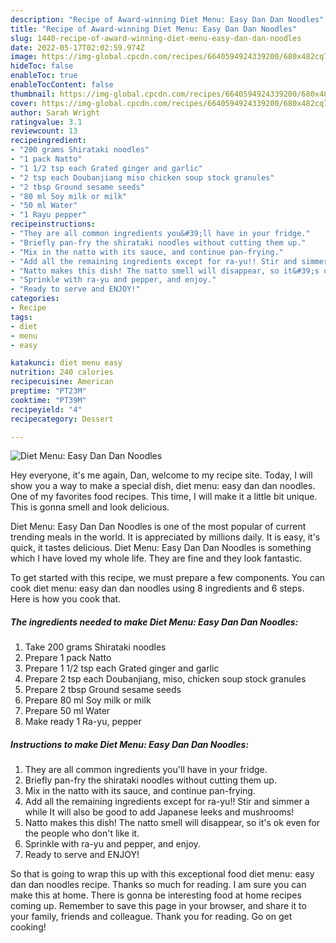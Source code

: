 ```yaml
---
description: "Recipe of Award-winning Diet Menu: Easy Dan Dan Noodles"
title: "Recipe of Award-winning Diet Menu: Easy Dan Dan Noodles"
slug: 1440-recipe-of-award-winning-diet-menu-easy-dan-dan-noodles
date: 2022-05-17T02:02:59.974Z
image: https://img-global.cpcdn.com/recipes/6640594924339200/680x482cq70/diet-menu-easy-dan-dan-noodles-recipe-main-photo.jpg
hideToc: false
enableToc: true
enableTocContent: false
thumbnail: https://img-global.cpcdn.com/recipes/6640594924339200/680x482cq70/diet-menu-easy-dan-dan-noodles-recipe-main-photo.jpg
cover: https://img-global.cpcdn.com/recipes/6640594924339200/680x482cq70/diet-menu-easy-dan-dan-noodles-recipe-main-photo.jpg
author: Sarah Wright
ratingvalue: 3.1
reviewcount: 13
recipeingredient:
- "200 grams Shirataki noodles"
- "1 pack Natto"
- "1 1/2 tsp each Grated ginger and garlic"
- "2 tsp each Doubanjiang miso chicken soup stock granules"
- "2 tbsp Ground sesame seeds"
- "80 ml Soy milk or milk"
- "50 ml Water"
- "1 Rayu pepper"
recipeinstructions:
- "They are all common ingredients you&#39;ll have in your fridge."
- "Briefly pan-fry the shirataki noodles without cutting them up."
- "Mix in the natto with its sauce, and continue pan-frying."
- "Add all the remaining ingredients except for ra-yu!! Stir and simmer a while It will also be good to add Japanese leeks and mushrooms!"
- "Natto makes this dish! The natto smell will disappear, so it&#39;s ok even for the people who don&#39;t like it."
- "Sprinkle with ra-yu and pepper, and enjoy."
- "Ready to serve and ENJOY!"
categories:
- Recipe
tags:
- diet
- menu
- easy

katakunci: diet menu easy 
nutrition: 240 calories
recipecuisine: American
preptime: "PT23M"
cooktime: "PT39M"
recipeyield: "4"
recipecategory: Dessert

---
```



![Diet Menu: Easy Dan Dan Noodles](https://img-global.cpcdn.com/recipes/6640594924339200/680x482cq70/diet-menu-easy-dan-dan-noodles-recipe-main-photo.jpg)

Hey everyone, it's me again, Dan, welcome to my recipe site. Today, I will show you a way to make a special dish, diet menu: easy dan dan noodles. One of my favorites food recipes. This time, I will make it a little bit unique. This is gonna smell and look delicious.



Diet Menu: Easy Dan Dan Noodles is one of the most popular of current trending meals in the world. It is appreciated by millions daily. It is easy, it's quick, it tastes delicious. Diet Menu: Easy Dan Dan Noodles is something which I have loved my whole life. They are fine and they look fantastic.


To get started with this recipe, we must prepare a few components. You can cook diet menu: easy dan dan noodles using 8 ingredients and 6 steps. Here is how you cook that.

<!--inarticleads1-->

##### The ingredients needed to make Diet Menu: Easy Dan Dan Noodles:

1. Take 200 grams Shirataki noodles
1. Prepare 1 pack Natto
1. Prepare 1 1/2 tsp each Grated ginger and garlic
1. Prepare 2 tsp each Doubanjiang, miso, chicken soup stock granules
1. Prepare 2 tbsp Ground sesame seeds
1. Prepare 80 ml Soy milk or milk
1. Prepare 50 ml Water
1. Make ready 1 Ra-yu, pepper




<!--inarticleads2-->

##### Instructions to make Diet Menu: Easy Dan Dan Noodles:

1. They are all common ingredients you&#39;ll have in your fridge.
1. Briefly pan-fry the shirataki noodles without cutting them up.
1. Mix in the natto with its sauce, and continue pan-frying.
1. Add all the remaining ingredients except for ra-yu!! Stir and simmer a while It will also be good to add Japanese leeks and mushrooms!
1. Natto makes this dish! The natto smell will disappear, so it&#39;s ok even for the people who don&#39;t like it.
1. Sprinkle with ra-yu and pepper, and enjoy.
1. Ready to serve and ENJOY!



So that is going to wrap this up with this exceptional food diet menu: easy dan dan noodles recipe. Thanks so much for reading. I am sure you can make this at home. There is gonna be interesting food at home recipes coming up. Remember to save this page in your browser, and share it to your family, friends and colleague. Thank you for reading. Go on get cooking!
